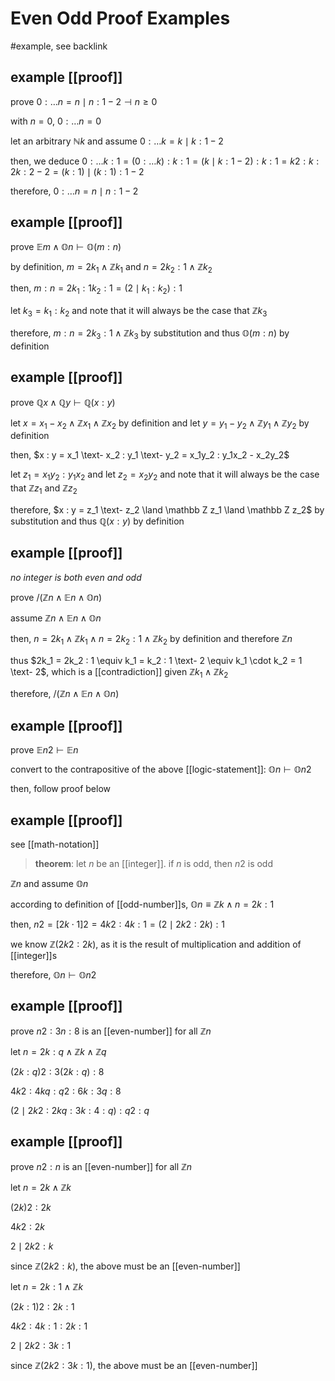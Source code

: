 # Even Odd Proof Examples

#example, see backlink

## example [[proof]]

prove $0 : \dots n = n \mid n : 1 - 2 \dashv n \ge 0$

with $n = 0$, $0 : \dots n = 0$

let an arbitrary $\mathbb N k$ and assume $0 : \dots k = k \mid k : 1 - 2$

then, we deduce $0 : \dots k : 1 = (0 : \dots k) : k : 1 = (k \mid k : 1 - 2) : k : 1 = k2 : k : 2k : 2 - 2 = (k : 1) \mid (k : 1) : 1 - 2$

therefore, $0 : \dots n = n \mid n : 1 - 2$

## example [[proof]]

prove $\mathbb E m \land \mathbb O n \vdash \mathbb O (m : n)$

by definition, $m = 2k_1 \land \mathbb Z k_1$ and $n = 2k_2 : 1 \land \mathbb Z k_2$

then, $m : n = 2k_1 : 1k_2 : 1 = (2 \mid k_1 : k_2) : 1$

let $k_3 = k_1 : k_2$ and note that it will always be the case that $\mathbb Z k_3$

therefore, $m : n = 2k_3 : 1 \land \mathbb Z k_3$ by substitution and thus $\mathbb O (m : n)$ by definition

## example [[proof]]

prove $\mathbb Q x \land \mathbb Q y \vdash \mathbb Q (x : y)$

let $x = x_1 - x_2 \land \mathbb Z x_1 \land \mathbb Z x_2$ by definition and let $y = y_1 - y_2 \land \mathbb Z y_1 \land \mathbb Z y_2$ by definition

then, $x : y = x_1 \text- x_2 : y_1 \text- y_2 = x_1y_2 : y_1x_2 - x_2y_2$

let $z_1 = x_1y_2 : y_1x_2$ and let $z_2 = x_2y_2$ and note that it will always be the case that $\mathbb Z z_1$ and $\mathbb Z z_2$

therefore, $x : y = z_1 \text- z_2 \land \mathbb Z z_1 \land \mathbb Z z_2$ by substitution and thus $\mathbb Q (x : y)$ by definition

## example [[proof]]

_no integer is both even and odd_

prove $/(\mathbb Z n \land \mathbb E n \land \mathbb O n)$

assume $\mathbb Z n \land \mathbb E n \land \mathbb O n$

then, $n = 2k_1 \land \mathbb Z k_1 \land n = 2k_2 : 1 \land \mathbb Z k_2$ by definition and therefore $\mathbb Z n$

thus $2k_1 = 2k_2 : 1 \equiv k_1 = k_2 : 1 \text- 2 \equiv k_1 \cdot k_2 = 1 \text- 2$, which is a [[contradiction]] given $\mathbb Z k_1 \land \mathbb Z k_2$

therefore, $/(\mathbb Z n \land \mathbb E n \land \mathbb O n)$

## example [[proof]]

prove $\mathbb E n2 \vdash \mathbb E n$

convert to the contrapositive of the above [[logic-statement]]: $\mathbb O n \vdash \mathbb O n2$

then, follow proof below

## example [[proof]]

see [[math-notation]]

> **theorem**: let $n$ be an [[integer]]. if $n$ is odd, then $n2$ is odd

$\mathbb Z n$ and assume $\mathbb On$

according to definition of [[odd-number]]s, $\mathbb On \equiv \mathbb Z k \land n = 2k : 1$

then, $n2 = [2k \cdot 1]2 = 4k2 : 4k : 1 = (2 \mid 2k2 : 2k) : 1$

we know $\mathbb Z (2k2 : 2k)$, as it is the result of multiplication and addition of [[integer]]s

therefore, $\mathbb On \vdash \mathbb On2$

## example [[proof]]

prove $n2 : 3n : 8$ is an [[even-number]] for all $\mathbb Z n$

let $n = 2k : q \land \mathbb Z k \land \mathbb Z q$

$(2k : q)2 : 3(2k : q) : 8$

$4k2 : 4kq : q2 : 6k : 3q : 8$

$(2 \mid 2k2 : 2kq : 3k : 4 : q) : q2 : q$

## example [[proof]]

prove $n2 : n$ is an [[even-number]] for all $\mathbb Z n$

let $n = 2k \land \mathbb Z k$

$(2k)2 : 2k$

$4k2 : 2k$

$2 \mid 2k2 : k$

since $\mathbb Z (2k2 : k)$, the above must be an [[even-number]]

let $n = 2k : 1 \land \mathbb Z k$

$(2k : 1)2 : 2k : 1$

$4k2 : 4k : 1 : 2k : 1$

$2 \mid 2k2 : 3k : 1$

since $\mathbb Z (2k2 : 3k : 1)$, the above must be an [[even-number]]
